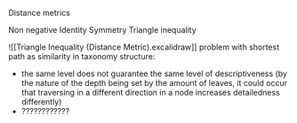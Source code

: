 Distance metrics

Non negative
Identity
Symmetry
Triangle inequality

![[Triangle Inequality (Distance Metric).excalidraw]]
problem with shortest path as similarity in taxonomy structure:
- the same level does not guarantee the same level of descriptiveness (by the nature of the depth being set by the amount of leaves, it could occur that traversing in a different direction in a node increases detailedness differently)
- ????????????
